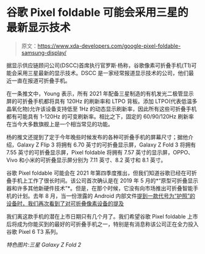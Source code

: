 # 谷歌 Pixel foldable 可能会采用三星的最新显示技术

> 原文：<https://www.xda-developers.com/google-pixel-foldable-samsung-display/>

据显示供应链顾问公司(DSCC)首席执行官罗斯·杨称，谷歌像素可折叠手机(T1)可能会采用三星最新的显示技术。DSCC 是一家经常报道显示技术的公司，他们最近一直在报道可折叠手机。

在一条推文中，Young 表示，所有 2021 年配备三星制造的有机发光二极管显示屏的可折叠手机都将具有 120Hz 的刷新率和 LTPO 背板。添加 LTPO(代表低温多晶氧化物)允许该设备支持低至 1Hz 的动态显示刷新率，因此所有这些可折叠手机都有可能具有 1-120Hz 的可变刷新率。相比之下，固定的 60/90/120Hz 刷新率在当今大多数旗舰上是一个相当常见的功能。

杨的推文还提到了定于今年晚些时候发布的各种可折叠手机的屏幕尺寸；据他介绍，Galaxy Z Flip 3 将拥有 6.70 英寸的可折叠显示屏，Galaxy Z Fold 3 将拥有 7.55 英寸的可折叠显示屏，Pixel foldable 将拥有 7.57 英寸的显示屏，OPPO、Vivo 和小米的可折叠显示屏分别为 7.11 英寸、8.2 英寸和 8.1 英寸。

谷歌 Pixel foldable 可能会在 2021 年第四季度推出，但我们知道谷歌已经在可折叠手机上工作了很长时间。该公司首次确认是在 2019 年 5 月的*“原型可折叠显示器和许多其他新硬件技术”*。但是，在那个时候，它没有向市场推出可折叠智能手机的计划。去年 8 月，当一份泄露的 Android 内部文件[提到一款代号为“护照”的设备时，我们再次看到了对可折叠像素设备的提及](https://www.xda-developers.com/google-pixel-5a-foldable-pixel-appear-leaked-document/)

我们离这款手机的潜在上市日期只有几个月了。我们希望谷歌 Pixel foldable 上市后将成为你能买到的最好的可折叠手机之一，特别是有消息称该公司正在全力投入谷歌 Pixel 6 T3 系列。

*特色图片:三星 Galaxy Z Fold 2*